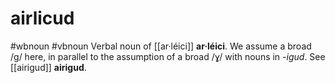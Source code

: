 # airlicud
#wbnoun
#vbnoun
Verbal noun of [[ar·léici]] **ar·léici**. We assume a broad /g/ here, in parallel to the assumption of a broad /ɣ/ with nouns in -*igud*. See [[airigud]] **airigud**.
